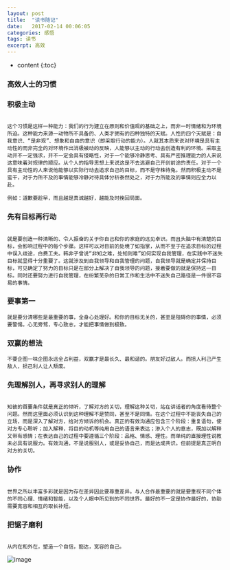 ```yaml
---
layout: post
title:  "读书随记"
date:   2017-02-14 00:06:05
categories: 感悟
tags: 读书
excerpt: 高效
---
```



* content
{:toc}

###   高效人士的习惯




###  积极主动

```

这个习惯是这样一种能力：我们的行为建立在原则和价值观的基础之上，而非一时情绪和为环境所迫。这种能力来源一动物所不具备的、人类才拥有的四种独特的天赋。人性的四个天赋是：自我意识、“是非观”、想象和自由的意识（即采取行动的能力）。人就其本质来说对环境是具有主动性的而非完全的对环境作出消极被动的反映，人能够以主动的行动去创造有利的环境。采取主动并不一定强求，并不一定会具有侵略性，对于一个能够冷静思考、具有严密推理能力的人来说这意味着对规律的顺应。从个人的指导思想上来说这是不去逃避自己开创前途的责任。对于一个具有主动性的人来说他能够以实际行动去追求自己的目标，而不是守株待兔。然而积极主动不是蛮干，对于力所不及的事情能够冷静对待具体分析泰然处之，对于力所能及的事情则应全力以赴。

例如：道歉要趁早，而且越是真诚越好，越能及时挽回局面。

```

###  先有目标再行动

``` 

就是要创造一种清晰的、令人振奋的关于你自己和你的家庭的远见卓识。而且头脑中有清楚的目标，会影响过程中的每个步骤。这样可以对目前的处境了如指掌，从而不至于在追求目标的过程中误入歧途，白费工夫。韩非子曾说“非知之难，处知则难”如何实现自我管理，在实践中不迷失目标就显得十分重要了。这就涉及到自我领导和自我管理的问题，自我领导就是确定并保持目标，可见确定了努力的目标只是在部分上解决了自我领导的问题，接着要做的就是保持这一目标。同时还要努力进行自我管理，在纷繁芜杂的日常工作和生活中不迷失自己路径是一件很不容易的事情。

```

###  要事第一

``` 
就是要分清哪些是最重要的事，全身心处理好。和你的目标无关的，甚至是阻碍你的事情，必须要警惕。心无旁骛，专心致志，才能把事情做到极致。

```

###  双赢的想法

``` 
不要企图一味企图永远全占利益，双赢才是最长久、最和谐的。朋友好过敌人。而损人利己产生敌人，损己利人让人颓废。

```

###  先理解别人，再寻求别人的理解

``` 

知彼的首要条件就是真正的倾听，了解对方的关切，理解这种关切，站在讲话者的角度看待整个问题。然而这里面必须认识到这种理解不是赞同，甚至不是同情。在这个过程中不能丧失自己的立场，而是深入了解对方，给对方倾诉的机会。真正的有效沟通应包含三个阶段：重复语句，使对方专心聆听；加入解释，将目的动机等纯用自己的语言来表达；渗入个人的意志，既加以解释又带有感情；在表达自己的过程中要遵循三个阶段：品格、情感、理性。而单纯的直接理性说教未必具有说服力。有效沟通，不是说服别人，或是妥协自己，而是达成共识。但前提是真正明白对方的关切。

```

###  协作

``` 

世界之所以丰富多彩就是因为存在差异因此要尊重差异。与人合作最重要的就是要重视不同个体的不同心理、情绪和智能，以及个人眼中所见到的不同世界。最好的不一定是协作最好的，协助需要宽容和相互的取长补短。

```

###  把锯子磨利

``` 

从内在和外在，塑造一个自信，豁达，宽容的自己。

```


![image](http://7xpuj1.com1.z0.glb.clouddn.com/406e7532e56afb78469245df3cc76c46_r.jpg)